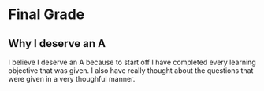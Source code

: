 # Final Grade
## Why I deserve an A

I believe I deserve an A because to start off I have completed every learning objective that was given. I also have really thought about the questions that were given in a very thoughful manner. 
